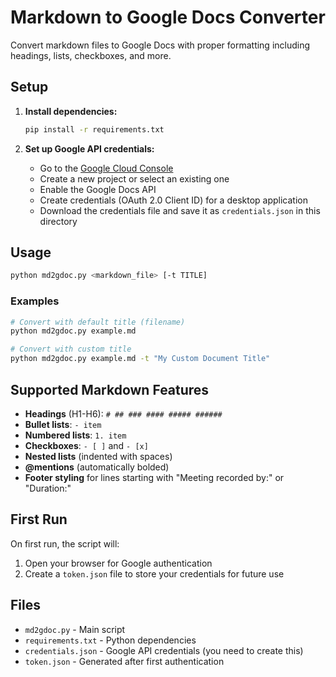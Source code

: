 # Markdown to Google Docs Converter

Convert markdown files to Google Docs with proper formatting including headings, lists, checkboxes, and more.

## Setup

1. **Install dependencies:**
   ```bash
   pip install -r requirements.txt
   ```

2. **Set up Google API credentials:**
   - Go to the [Google Cloud Console](https://console.cloud.google.com/)
   - Create a new project or select an existing one
   - Enable the Google Docs API
   - Create credentials (OAuth 2.0 Client ID) for a desktop application
   - Download the credentials file and save it as `credentials.json` in this directory

## Usage

```bash
python md2gdoc.py <markdown_file> [-t TITLE]
```

### Examples

```bash
# Convert with default title (filename)
python md2gdoc.py example.md

# Convert with custom title
python md2gdoc.py example.md -t "My Custom Document Title"
```

## Supported Markdown Features

- **Headings** (H1-H6): `# ## ### #### ##### ######`
- **Bullet lists**: `- item`
- **Numbered lists**: `1. item`
- **Checkboxes**: `- [ ]` and `- [x]`
- **Nested lists** (indented with spaces)
- **@mentions** (automatically bolded)
- **Footer styling** for lines starting with "Meeting recorded by:" or "Duration:"

## First Run

On first run, the script will:
1. Open your browser for Google authentication
2. Create a `token.json` file to store your credentials for future use

## Files

- `md2gdoc.py` - Main script
- `requirements.txt` - Python dependencies
- `credentials.json` - Google API credentials (you need to create this)
- `token.json` - Generated after first authentication